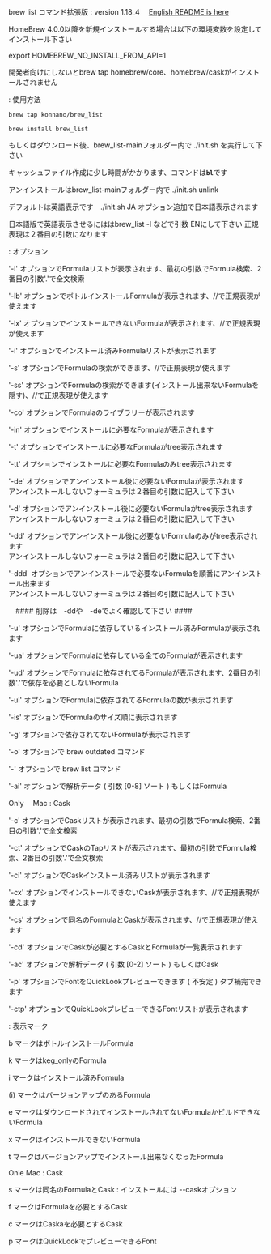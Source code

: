 brew list コマンド拡張版 : version 1.18_4 　[English README is here ](https://github.com/konnano/brew_list/blob/main/README.en.md)

HomeBrew 4.0.0以降を新規インストールする場合は以下の環境変数を設定してインストール下さい

export HOMEBREW_NO_INSTALL_FROM_API=1

開発者向けにしないとbrew tap homebrew/core、homebrew/caskがインストールされません

: 使用方法
```
brew tap konnano/brew_list
```
```
brew install brew_list
```
もしくはダウンロード後、brew_list-mainフォルダー内で ./init.sh を実行して下さい

キャッシュファイル作成に少し時間がかかります、コマンドは<strong>`bl`</strong>です

アンインストールはbrew_list-mainフォルダー内で ./init.sh unlink

デフォルトは英語表示です　./init.sh JA オプション追加で日本語表示されます

日本語版で英語表示させるにははbrew_list -l などで引数 ENにして下さい 正規表現は２番目の引数になります

: オプション

'-l' オプションでFormulaリストが表示されます、最初の引数でFormula検索、2番目の引数'.'で全文検索 

'-lb' オプションでボトルインストールFormulaが表示されます、//で正規表現が使えます

'-lx' オプションでインストールできないFormulaが表示されます、//で正規表現が使えます

'-i' オプションでインストール済みFormulaリストが表示されます

'-s' オプションでFormulaの検索ができます、//で正規表現が使えます

'-ss' オプションでFormulaの検索ができます(インストール出来ないFormulaを隠す)、//で正規表現が使えます

'-co' オプションでFormulaのライブラリーが表示されます

'-in' オプションでインストールに必要なFormulaが表示されます

'-t' オプションでインストールに必要なFormulaがtree表示されます

'-tt' オプションでインストールに必要なFormulaのみtree表示されます

'-de' オプションでアンインストール後に必要ないFormulaが表示されます<br/>
  アンインストールしないフォーミュラは２番目の引数に記入して下さい
            
'-d' オプションでアンインストール後に必要ないFormulaがtree表示されます<br/>
  アンインストールしないフォーミュラは２番目の引数に記入して下さい

'-dd' オプションでアンインストール後に必要ないFormulaのみがtree表示されます<br/>
  アンインストールしないフォーミュラは２番目の引数に記入して下さい

'-ddd' オプションでアンインストールで必要ないFormulaを順番にアンインストール出来ます
<br>  アンインストールしないフォーミュラは２番目の引数に記入して下さい

　#### 削除は　-ddや　-deでよく確認して下さい ####

'-u' オプションでFormulaに依存しているインストール済みFormulaが表示されます

'-ua' オプションでFormulaに依存している全てのFormulaが表示されます

'-ud' オプションでFormulaに依存されてるFormulaが表示されます、2番目の引数'.'で依存を必要としないFormula

'-ul' オプションでFormulaに依存されてるFormulaの数が表示されます

'-is' オプションでFormulaのサイズ順に表示されます

'-g' オプションで依存されてないFormulaが表示されます

'-o' オプションで brew outdated コマンド

'-' オプションで brew list コマンド

'-ai' オプションで解析データ ( 引数 [0-8] ソート ) もしくはFormula

Only 　Mac : Cask

'-c' オプションでCaskリストが表示されます、最初の引数でFormula検索、2番目の引数'.'で全文検索 

'-ct' オプションでCaskのTapリストが表示されます、最初の引数でFormula検索、2番目の引数'.'で全文検索 

'-ci' オプションでCaskインストール済みリストが表示されます

'-cx' オプションでインストールできないCaskが表示されます、//で正規表現が使えます

'-cs' オプションで同名のFormulaとCaskが表示されます、//で正規表現が使えます

'-cd' オプションでCaskが必要とするCaskとFormulaが一覧表示されます

'-ac' オプションで解析データ ( 引数 [0-2] ソート ) もしくはCask 

'-p' オプションでFontをQuickLookプレビューできます ( 不安定 ) タブ補完できます

'-ctp' オプションでQuickLookプレビューできるFontリストが表示されます

: 表示マーク

b マークはボトルインストールFormula

k マークはkeg_onlyのFormula

i マークはインストール済みFormula

(i) マークはバージョンアップのあるFormula

e マークはダウンロードされてインストールされてないFormulaかビルドできないFormula

x マークはインストールできないFormula

t マークはバージョンアップでインストール出来なくなったFormula

Onle Mac : Cask

s マークは同名のFormulaとCask : インストールには --caskオプション

f マークはFormulaを必要とするCask

c マークはCaskaを必要とするCask

p マークはQuickLookでプレビューできるFont
